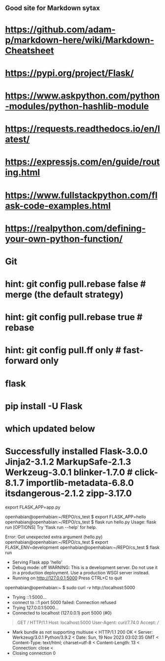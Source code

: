 ## Good site for Markdown sytax
# https://github.com/adam-p/markdown-here/wiki/Markdown-Cheatsheet

# https://pypi.org/project/Flask/

# https://www.askpython.com/python-modules/python-hashlib-module

# https://requests.readthedocs.io/en/latest/


# https://expressjs.com/en/guide/routing.html

# https://www.fullstackpython.com/flask-code-examples.html    

# https://realpython.com/defining-your-own-python-function/




# Git

# hint:   git config pull.rebase false  # merge (the default strategy)
# hint:   git config pull.rebase true   # rebase
# hint:   git config pull.ff only       # fast-forward only


# flask
# pip install -U Flask
# which updated below
# Successfully installed Flask-3.0.0 Jinja2-3.1.2 MarkupSafe-2.1.3 Werkzeug-3.0.1 blinker-1.7.0 # click-8.1.7 importlib-metadata-6.8.0 itsdangerous-2.1.2 zipp-3.17.0


export FLASK_APP=app.py


openhabian@openhabian:~/REPO/cs_test $ export FLASK_APP=hello
openhabian@openhabian:~/REPO/cs_test $ flask run hello.py
Usage: flask run [OPTIONS]
Try 'flask run --help' for help.

Error: Got unexpected extra argument (hello.py)
openhabian@openhabian:~/REPO/cs_test $ export FLASK_ENV=development
openhabian@openhabian:~/REPO/cs_test $ flask run
 * Serving Flask app 'hello'
 * Debug mode: off
WARNING: This is a development server. Do not use it in a production deployment. Use a production WSGI server instead.
 * Running on http://127.0.0.1:5000
Press CTRL+C to quit



openhabian@openhabian:~ $ sudo curl -v http://localhost:5000
*   Trying ::1:5000...
* connect to ::1 port 5000 failed: Connection refused
*   Trying 127.0.0.1:5000...
* Connected to localhost (127.0.0.1) port 5000 (#0)
> GET / HTTP/1.1
> Host: localhost:5000
> User-Agent: curl/7.74.0
> Accept: */*
>
* Mark bundle as not supporting multiuse
< HTTP/1.1 200 OK
< Server: Werkzeug/3.0.1 Python/3.9.2
< Date: Sun, 19 Nov 2023 03:02:35 GMT
< Content-Type: text/html; charset=utf-8
< Content-Length: 13
< Connection: close
<
* Closing connection 0


